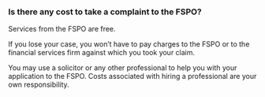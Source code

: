 ###  Is there any cost to take a complaint to the FSPO?

Services from the FSPO are free.

If you lose your case, you won’t have to pay charges to the FSPO or to the
financial services firm against which you took your claim.

You may use a solicitor or any other professional to help you with your
application to the FSPO. Costs associated with hiring a professional are your
own responsibility.
